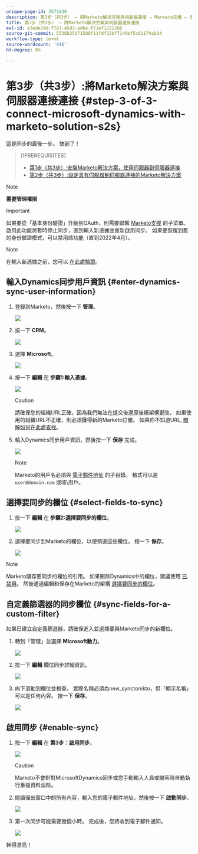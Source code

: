 ```yaml
---
unique-page-id: 3571830
description: 第3步（共3步） — 將Marketo解決方案與伺服器連接 — Marketo文檔 — 產品文檔
title: 第3步（共3步） — 將Marketo解決方案與伺服器連接連接
exl-id: e3ede749-f787-45d3-adb4-f71ef1221208
source-git-commit: 5536b35d71506f11fdf32bf7149bf5c61174ab34
workflow-type: tm+mt
source-wordcount: '446'
ht-degree: 0%

---
```


# 第3步（共3步）:將Marketo解決方案與伺服器連接連接 {#step-3-of-3-connect-microsoft-dynamics-with-marketo-solution-s2s}

這是同步的最後一步。 快到了！

>[!PREREQUISITES]
>
>* [第1步（共3步）:安裝Marketo解決方案，使用伺服器到伺服器連接](/help/marketo/product-docs/crm-sync/microsoft-dynamics-sync/sync-setup/microsoft-dynamics-365-with-s2s-connection/step-1-of-3-install.md)
>* [第2步（共3步）:設定具有伺服器到伺服器連接的Marketo解決方案](/help/marketo/product-docs/crm-sync/microsoft-dynamics-sync/sync-setup/microsoft-dynamics-365-with-s2s-connection/step-2-of-3-set-up.md)


>[!NOTE]
>
>**需要管理權限**

>[!IMPORTANT]
>
>如果要從「基本身份驗證」升級到OAuth，則需要聯繫 [Marketo支援](https://nation.marketo.com/t5/support/ct-p/Support) 的子菜單。 啟用此功能將暫時停止同步，直到輸入新憑據並重新啟用同步。 如果要恢復到舊的身份驗證模式，可以禁用該功能（直到2022年4月）。

>[!NOTE]
>
>在輸入新憑據之前，您可以 [在此處驗證](/help/marketo/product-docs/crm-sync/microsoft-dynamics-sync/sync-setup/validate-microsoft-dynamics-sync.md)。

## 輸入Dynamics同步用戶資訊 {#enter-dynamics-sync-user-information}

1. 登錄到Marketo，然後按一下 **管理**。

   ![](assets/login-admin.png)

1. 按一下 **CRM**。

   ![](assets/image2015-3-16-9-3a47-3a34.png)

1. 選擇 **Microsoft**。

   ![](assets/image2015-3-16-9-3a50-3a6.png)

1. 按一下 **編輯** 在 **步驟1:輸入憑據**。

   ![](assets/image2015-3-16-9-3a48-3a43.png)

   >[!CAUTION]
   >
   >請確保您的組織URL正確，因為我們無法在提交後還原後續架構更改。 如果使用的組織URL不正確，則必須獲得新的Marketo訂閱。 如果你不知道URL, [瞭解如何在此處查找](/help/marketo/product-docs/crm-sync/microsoft-dynamics-sync/sync-setup/view-the-organization-service-url.md)。

1. 輸入Dynamics同步用戶資訊，然後按一下 **保存** 完成。

   ![](assets/step-3-of-3-connect-s2s-5.png)

   >[!NOTE]
   >
   >Marketo的用戶名必須與 [電子郵件地址](https://docs.microsoft.com/en-us/power-platform/admin/manage-application-users#view-or-edit-the-details-of-an-application-user) 的子目錄。 格式可以是 `user@domain.com` 或域\用戶。

## 選擇要同步的欄位 {#select-fields-to-sync}

1. 按一下 **編輯** 在 **步驟2:選擇要同步的欄位**。

   ![](assets/image2015-3-16-9-3a51-3a28.png)

1. 選擇要同步到Marketo的欄位，以便預選這些欄位。 按一下 **保存**。

   ![](assets/image2016-8-25-15-3a6-3a11.png)

>[!NOTE]
>
>Marketo儲存要同步的欄位的引用。 如果刪除Dynamics中的欄位，建議使用 [已禁用](/help/marketo/product-docs/crm-sync/salesforce-sync/enable-disable-the-salesforce-sync.md)。 然後通過編輯和保存在Marketo的架構 [選擇要同步的欄位](/help/marketo/product-docs/crm-sync/microsoft-dynamics-sync/microsoft-dynamics-sync-details/microsoft-dynamics-sync-field-sync/editing-fields-to-sync-before-deleting-them-in-dynamics.md)。

## 自定義篩選器的同步欄位 {#sync-fields-for-a-custom-filter}

如果已建立自定義篩選器，請確保進入並選擇要與Marketo同步的新欄位。

1. 轉到「管理」並選擇 **Microsoft動力**。

   ![](assets/image2015-10-9-9-3a50-3a9.png)

1. 按一下 **編輯** 欄位同步詳細資訊。

   ![](assets/image2015-10-9-9-3a52-3a23.png)

1. 向下滾動到欄位並檢查。 實際名稱必須為new_synctomkto，但「顯示名稱」可以是任何內容。 按一下 **保存**。

   ![](assets/image2016-8-25-15-3a7-3a35.png)

## 啟用同步 {#enable-sync}

1. 按一下 **編輯** 在 **第3步：啟用同步**。

   ![](assets/image2015-3-16-9-3a52-3a2.png)

   >[!CAUTION]
   >
   >Marketo不會針對MicrosoftDynamics同步或您手動輸入人員或線索時自動執行重複資料消除。

1. 閱讀彈出窗口中的所有內容，輸入您的電子郵件地址，然後按一下 **啟動同步**。

   ![](assets/image2015-3-16-9-3a55-3a10.png)

1. 第一次同步可能需要幾個小時。 完成後，您將收到電子郵件通知。

   ![](assets/image2015-3-16-9-3a59-3a51.png)

幹得漂亮！
